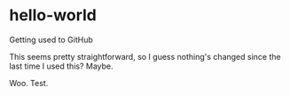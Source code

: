 # hello-world
Getting used to GitHub

This seems pretty straightforward, so I guess nothing's changed since the last time I used this? Maybe.

Woo. Test.
